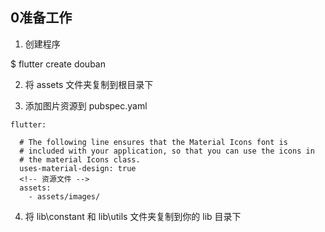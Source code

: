## 0准备工作

1. 创建程序

$ flutter create douban

2. 将 assets 文件夹复制到根目录下

3. 添加图片资源到 pubspec.yaml

```
flutter:

  # The following line ensures that the Material Icons font is
  # included with your application, so that you can use the icons in
  # the material Icons class.
  uses-material-design: true
  <!-- 资源文件 -->
  assets:
    - assets/images/
```

4. 将 lib\constant 和 lib\utils 文件夹复制到你的 lib 目录下



